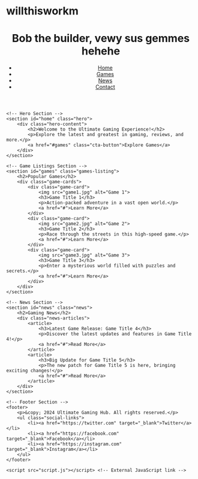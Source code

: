 # willthisworkm
<!DOCTYPE html>
<html lang="en">

<head>
    <meta charset="UTF-8">
    <meta name="viewport" content="width=device-width, initial-scale=1.0">
    <meta http-equiv="X-UA-Compatible" content="ie=edge">
    <title>Ultimate Gaming Hub</title>
    <link rel="stylesheet" href="styles.css"> <!-- External stylesheet link -->
    <link href="https://fonts.googleapis.com/css2?family=Roboto:wght@400;700&display=swap" rel="stylesheet">
</head>

<body>
    <!-- Header Section -->
    <header>
        <div class="logo">
            <h1>Bob the builder, vewy sus gemmes hehehe</h1>
        </div>
        <nav>
            <ul>
                <li><a href="#home">Home</a></li>
                <li><a href="#games">Games</a></li>
                <li><a href="#news">News</a></li>
                <li><a href="#contact">Contact</a></li>
            </ul>
        </nav>
    </header>

    <!-- Hero Section -->
    <section id="home" class="hero">
        <div class="hero-content">
            <h2>Welcome to the Ultimate Gaming Experience!</h2>
            <p>Explore the latest and greatest in gaming, reviews, and more.</p>
            <a href="#games" class="cta-button">Explore Games</a>
        </div>
    </section>

    <!-- Game Listings Section -->
    <section id="games" class="games-listing">
        <h2>Popular Games</h2>
        <div class="game-cards">
            <div class="game-card">
                <img src="game1.jpg" alt="Game 1">
                <h3>Game Title 1</h3>
                <p>Action-packed adventure in a vast open world.</p>
                <a href="#">Learn More</a>
            </div>
            <div class="game-card">
                <img src="game2.jpg" alt="Game 2">
                <h3>Game Title 2</h3>
                <p>Race through the streets in this high-speed game.</p>
                <a href="#">Learn More</a>
            </div>
            <div class="game-card">
                <img src="game3.jpg" alt="Game 3">
                <h3>Game Title 3</h3>
                <p>Enter a mysterious world filled with puzzles and secrets.</p>
                <a href="#">Learn More</a>
            </div>
        </div>
    </section>

    <!-- News Section -->
    <section id="news" class="news">
        <h2>Gaming News</h2>
        <div class="news-articles">
            <article>
                <h3>Latest Game Release: Game Title 4</h3>
                <p>Discover the latest updates and features in Game Title 4!</p>
                <a href="#">Read More</a>
            </article>
            <article>
                <h3>Big Update for Game Title 5</h3>
                <p>The new patch for Game Title 5 is here, bringing exciting changes!</p>
                <a href="#">Read More</a>
            </article>
        </div>
    </section>

    <!-- Footer Section -->
    <footer>
        <p>&copy; 2024 Ultimate Gaming Hub. All rights reserved.</p>
        <ul class="social-links">
            <li><a href="https://twitter.com" target="_blank">Twitter</a></li>
            <li><a href="https://facebook.com" target="_blank">Facebook</a></li>
            <li><a href="https://instagram.com" target="_blank">Instagram</a></li>
        </ul>
    </footer>

    <script src="script.js"></script> <!-- External JavaScript link -->
</body>

</html>
